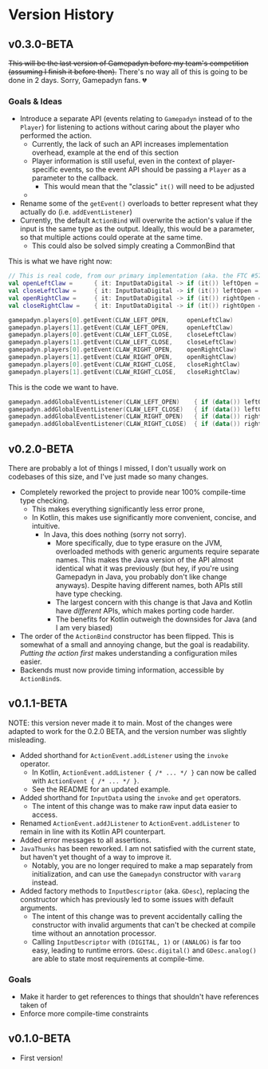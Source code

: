 # Version History


## v0.3.0-BETA
~~This will be the last version of Gamepadyn before my team's competition (assuming I finish it before then).~~
There's no way all of this is going to be done in 2 days.
Sorry, Gamepadyn fans. 💔 <!-- (the joke is that there aren't any) -->

### Goals & Ideas
- Introduce a separate API (events relating to `Gamepadyn` instead of to the `Player`) for listening to actions without caring about the player who performed the action.
  - Currently, the lack of such an API increases implementation overhead,
  example at the end of this section
  - Player information is still useful, even in the context of player-specific events,
  so the event API should be passing a `Player` as a parameter to the callback.
    - This would mean that the "classic" `it()` will need to be adjusted
  - 
- Rename some of the `getEvent()` overloads to better represent what they actually do (i.e. `addEventListener`)
- Currently, the default `ActionBind` will overwrite the action's value if the input is the same type as the output. Ideally, this would be a parameter, so that multiple actions could operate at the same time.
  - This could also be solved simply creating a CommonBind that

This is what we have right now:
```kotlin
// This is real code, from our primary implementation (aka. the FTC #5741 RoboHawks robot)
val openLeftClaw =      { it: InputDataDigital -> if (it()) leftOpen = true }
val closeLeftClaw =     { it: InputDataDigital -> if (it()) leftOpen = false }
val openRightClaw =     { it: InputDataDigital -> if (it()) rightOpen = true }
val closeRightClaw =    { it: InputDataDigital -> if (it()) rightOpen = false }

gamepadyn.players[0].getEvent(CLAW_LEFT_OPEN,     openLeftClaw)
gamepadyn.players[1].getEvent(CLAW_LEFT_OPEN,     openLeftClaw)
gamepadyn.players[0].getEvent(CLAW_LEFT_CLOSE,    closeLeftClaw)
gamepadyn.players[1].getEvent(CLAW_LEFT_CLOSE,    closeLeftClaw)
gamepadyn.players[0].getEvent(CLAW_RIGHT_OPEN,    openRightClaw)
gamepadyn.players[1].getEvent(CLAW_RIGHT_OPEN,    openRightClaw)
gamepadyn.players[0].getEvent(CLAW_RIGHT_CLOSE,   closeRightClaw)
gamepadyn.players[1].getEvent(CLAW_RIGHT_CLOSE,   closeRightClaw)
```

This is the code we want to have.

```kotlin
gamepadyn.addGlobalEventListener(CLAW_LEFT_OPEN)    { if (data()) leftOpen    = true  }
gamepadyn.addGlobalEventListener(CLAW_LEFT_CLOSE)   { if (data()) leftOpen    = false }
gamepadyn.addGlobalEventListener(CLAW_RIGHT_OPEN)   { if (data()) rightOpen   = true  }
gamepadyn.addGlobalEventListener(CLAW_RIGHT_CLOSE)  { if (data()) rightOpen   = false }
```

## v0.2.0-BETA
There are probably a lot of things I missed, I don't usually work on codebases of this size, and I've just made so many changes.
- Completely reworked the project to provide near 100% compile-time type checking.
  - This makes everything significantly less error prone,
  - In Kotlin, this makes use significantly more convenient, concise, and intuitive.
    - In Java, this does nothing (sorry not sorry).
      - More specifically, due to type erasure on the JVM,
      overloaded methods with generic arguments require separate names.
      This makes the Java version of the API almost identical what it was previously (but hey, if you're using Gamepadyn in Java, you probably don't like change anyways).
      Despite having different names, both APIs still have type checking.
      - The largest concern with this change is that Java and Kotlin have *different* APIs, which makes porting code harder.
      - The benefits for Kotlin outweigh the downsides for Java (and I am very biased)
- The order of the `ActionBind` constructor has been flipped.
This is somewhat of a small and annoying change,
but the goal is readability. *Putting the action first*
makes understanding a configuration miles easier.
- Backends must now provide timing information, accessible by `ActionBind`s.

## v0.1.1-BETA
NOTE: this version never made it to main. Most of the changes were adapted to work for the 0.2.0 BETA, and the version number was slightly misleading. 
- Added shorthand for `ActionEvent.addListener` using the `invoke` operator.
  - In Kotlin, `ActionEvent.addListener { /* ... */ }` can now be called with `ActionEvent { /* ... */ }`.
  - See the README for an updated example.
- Added shorthand for `InputData` using the `invoke` and `get` operators.
  - The intent of this change was to make raw input data easier to access.
- Renamed `ActionEvent.addJListener` to `ActionEvent.addListener` to remain in line with its Kotlin API counterpart. 
- Added error messages to all assertions.
- `JavaThunks` has been reworked. I am not satisfied with the current state, but haven't yet thought of a way to improve it.
  - Notably, you are no longer required to make a map separately from initialization, and can use the `Gamepadyn` constructor with `vararg` instead.
- Added factory methods to `InputDescriptor` (aka. `GDesc`), replacing the constructor which has previously led to some issues with default arguments.
  - The intent of this change was to prevent accidentally calling the constructor with invalid arguments that can't be checked at compile time without an annotation processor.
  - Calling `InputDescriptor` with `(DIGITAL, 1)` or `(ANALOG)` is far too easy, leading to runtime errors. `GDesc.digital()` and `GDesc.analog()` are able to state most requirements at compile-time.

### Goals

- Make it harder to get references to things that shouldn't have references taken of
- Enforce more compile-time constraints

## v0.1.0-BETA

- First version!